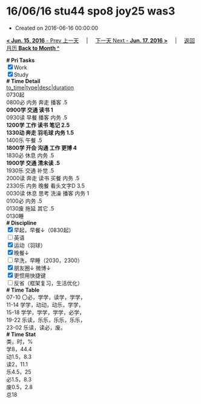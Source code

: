 # 16/06/16 stu44 spo8 joy25 was3

- Created on 2016-06-16 00:00:00

[**< Jun. 15, 2016** - Prev 上一天](/lifelogs/2016/06/d15.md) &nbsp; &nbsp; | &nbsp; &nbsp; [下一天 Next - **Jun. 17, 2016 >**](/lifelogs/2016/06/d17.md) &nbsp; &nbsp; |  &nbsp; &nbsp; [返回月历 **Back to Month ^**](/lifelogs/2016/06/index.md)
<br/><div><b># Pri Tasks</b></div><div><input checked="true" type="checkbox"/>Work</div><div><input checked="true" type="checkbox"/>Study</div><div><b># Time Detail</b></div><div><u>to_time|type|desc|duration</u></div><div>0730起</div><div>0800必 内务 奔走 播客 .5</div><div><b>0900学 交通 读书 1</b></div><div>0930读 早餐 播客 内务 .5</div><div><b>1200学 工作 读书 笔记 2.5</b></div><div><b>1330动 奔走 羽毛球 内务 1.5</b></div><div>1400乐 午餐 .5</div><div><b>1800学 开会 沟通 工作 更博 4</b></div><div>1830必 休息 内务 .5</div><div><b>1900学 交通 清未读 .5</b></div><div>1930乐 交通 补觉 .5</div><div>2000读 奔走 读书 买餐 内务 .5</div><div>2330乐 内务 晚餐 看头文字D 3.5</div><div>0030读 休息 思考 洗澡 播客 内务 1</div><div>0100必 内务 .5</div><div>0130废 拖延 其它 .5</div><div>0130睡</div><div><b># Discipline</b></div><div><input checked="true" type="checkbox"/>早起，早餐↓（0830起）</div><div><input type="checkbox"/>英语</div><div><input checked="true" type="checkbox"/>运动（羽球）</div><div><input checked="true" type="checkbox"/>晚餐↓</div><div><input type="checkbox"/>早洗，早睡（2030，2300）</div><div><b><input checked="true" type="checkbox"/></b>朋友圈↓ 微博↓</div><div><input checked="true" type="checkbox"/>更惯用快捷键</div><div><input type="checkbox"/>反省（框架复习，生活优化）</div><div><b># Time Table</b></div><div>07-10 〇必，学学，读学，学学，</div><div>11-14 学学，动动，动乐，学学，</div><div>15-18 学学，学学，学学，必学，</div><div>19-22 乐读，乐乐，乐乐，乐乐，</div><div>23-02 乐读，读必，废。</div><div><b># Time Stat</b></div><div>类，时，%</div><div>学8，44.4</div><div>动1.5，8.3</div><div>读2，11.1</div><div>乐4.5，25</div><div>必1.5，8.3</div><div>废0.5，2.8</div><div>总18</div>
